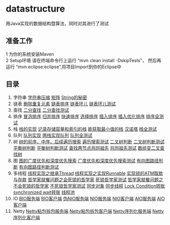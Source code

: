 # datastructure
用Java实现的数据结构暨算法，同时对其进行了测试

准备工作
------
  1 为你的系统安装Maven  
  2 Setup环境 请在终端命令行上运行 “mvn clean install -DskipTests”， 然后再运行 “mvn eclipse:eclipse”,将项目Import到你的Eclipse中

  目录
------
  1. 字符串 [字符串压缩](https://github.com/buptdavid/datastructure/blob/master/src/main/java/org/buptdavid/datastructure/array/CompressStr.java) [矩阵](https://github.com/buptdavid/datastructure/blob/master/src/main/java/org/buptdavid/datastructure/array/SetZeroMatrix.java) [String的秘密](https://github.com/buptdavid/datastructure/blob/master/src/main/java/org/buptdavid/datastructure/string/StringEqual.java)
  2. 链表 [删除重复元素](https://github.com/buptdavid/datastructure/blob/master/src/main/java/org/buptdavid/datastructure/linkedlist/DeleteDups.java) [链表排序](https://github.com/buptdavid/datastructure/blob/master/src/main/java/org/buptdavid/datastructure/linkedlist/SortWithValue.java) [链表环儿](https://github.com/buptdavid/datastructure/blob/master/src/main/java/org/buptdavid/datastructure/linkedlist/LinkedListLoop.java) [链表环儿测试](https://github.com/buptdavid/datastructure/blob/master/src/test/java/org/buptdavid/datastructure/linkedlist/LinkedListLoopTest.java)
  3. 查找 [二分查找](https://github.com/buptdavid/datastructure/blob/master/src/main/java/org/buptdavid/datastructure/search/BinarySearch.java) [二分查找测试](https://github.com/buptdavid/datastructure/blob/master/src/test/java/org/buptdavid/datastructure/search/BinarySearchTest.java)
  4. 排序 [冒泡排序](https://github.com/buptdavid/datastructure/blob/master/src/main/java/org/buptdavid/datastructure/sort/BubbleSort.java) [归并排序](https://github.com/buptdavid/datastructure/blob/master/src/main/java/org/buptdavid/datastructure/sort/MergeSort.java) [快速排序](https://github.com/buptdavid/datastructure/blob/master/src/main/java/org/buptdavid/datastructure/sort/QuickSort.java) [选择排序](https://github.com/buptdavid/datastructure/blob/master/src/main/java/org/buptdavid/datastructure/sort/SelectionSort.java) [插入排序](https://github.com/buptdavid/datastructure/blob/master/src/main/java/org/buptdavid/datastructure/sort/InsertSort.java) [插入优化排序](https://github.com/buptdavid/datastructure/blob/master/src/main/java/org/buptdavid/datastructure/sort/InsertOptimizeSort.java) [排序全测试](https://github.com/buptdavid/datastructure/blob/master/src/test/java/org/buptdavid/datastructure/sort/SortTest.java)
  5. 栈 [栈的实现](https://github.com/buptdavid/datastructure/blob/master/src/main/java/org/buptdavid/datastructure/stack/Stack.java) [记录存储容量和索引的栈](https://github.com/buptdavid/datastructure/blob/master/src/main/java/org/buptdavid/datastructure/stack/StackCapacity.java) [能获取最小值的栈](https://github.com/buptdavid/datastructure/blob/master/src/main/java/org/buptdavid/datastructure/stack/StackWithMin.java) [汉诺塔](https://github.com/buptdavid/datastructure/blob/master/src/main/java/org/buptdavid/datastructure/stack/Hannotower.java) [栈全测试](https://github.com/buptdavid/datastructure/blob/master/src/test/java/org/buptdavid/datastructure/stack/StackTest.java)
  6. 队列 [队列实现](https://github.com/buptdavid/datastructure/blob/master/src/main/java/org/buptdavid/datastructure/queue/Queue.java) [两栈实现队列](https://github.com/buptdavid/datastructure/blob/master/src/main/java/org/buptdavid/datastructure/queue/QueueWith2Stack.java) [队列全测试](https://github.com/buptdavid/datastructure/blob/master/src/test/java/org/buptdavid/datastructure/queue/QueueTest.java)
  7. 树 [树的前序，中序，后续遍历搜索](https://github.com/buptdavid/datastructure/blob/master/src/main/java/org/buptdavid/datastructure/tree/TreeSearch.java) [遍历搜索测试](https://github.com/buptdavid/datastructure/blob/master/src/test/java/org/buptdavid/datastructure/tree/TreeSearchTest.java) [二叉树判断](https://github.com/buptdavid/datastructure/blob/master/src/main/java/org/buptdavid/datastructure/tree/BinarySearchTree.java) [二叉树判断测试](https://github.com/buptdavid/datastructure/blob/master/src/test/java/org/buptdavid/datastructure/tree/BinarySearchTreeTest.java)  [平衡树判断](https://github.com/buptdavid/datastructure/blob/master/src/main/java/org/buptdavid/datastructure/tree/CheckBalanceTree.java) [平衡树判断测试](https://github.com/buptdavid/datastructure/blob/master/src/test/java/org/buptdavid/datastructure/tree/CheckBalanceTreeTest.java) [查找两节点共同祖先](https://github.com/buptdavid/datastructure/blob/master/src/main/java/org/buptdavid/datastructure/tree/CommonAncestorSearch.java) [共同祖先测试](https://github.com/buptdavid/datastructure/blob/master/src/test/java/org/buptdavid/datastructure/tree/CommonAncestorSearchTest.java) [数组变二叉查找树](https://github.com/buptdavid/datastructure/blob/master/src/main/java/org/buptdavid/datastructure/tree/MinBinaryTree.java)
  8. 图 [图的广度优先和深度优先搜索](https://github.com/buptdavid/datastructure/blob/master/src/main/java/org/buptdavid/datastructure/graph/GraphSearch.java) [广度优先和深度优先搜索测试](https://github.com/buptdavid/datastructure/blob/master/src/test/java/org/buptdavid/datastructure/graph/GraphSearchTest.java) [有向图路径判断](https://github.com/buptdavid/datastructure/blob/master/src/main/java/org/buptdavid/datastructure/graph/DirectedGraphPathCheck.java) [有向图路径判断测试](https://github.com/buptdavid/datastructure/blob/master/src/test/java/org/buptdavid/datastructure/graph/DirectedGraphPathCheckTest.java)
  9. 多线程 [线程实现之继承Thread](https://github.com/buptdavid/datastructure/blob/master/src/main/java/org/buptdavid/datastructure/thread/ExtendThread.java) [线程实现之实现Runnable](https://github.com/buptdavid/datastructure/blob/master/src/main/java/org/buptdavid/datastructure/thread/RunableThread.java) [实现锁的ATM取款与存款](https://github.com/buptdavid/datastructure/blob/master/src/main/java/org/buptdavid/datastructure/thread/LockedATM.java) [哲学家就餐问题之会死锁的哲学家](https://github.com/buptdavid/datastructure/blob/master/src/main/java/org/buptdavid/datastructure/thread/PhilosopherLocked.java) [死锁哲学家测试](https://github.com/buptdavid/datastructure/blob/master/src/main/java/org/buptdavid/datastructure/thread/PhilosopherLockedEat.java)  [哲学家就餐问题之不会死锁的哲学家](https://github.com/buptdavid/datastructure/blob/master/src/main/java/org/buptdavid/datastructure/thread/PhilosopherUnLocked.java) [不死锁哲学家测试](https://github.com/buptdavid/datastructure/blob/master/src/main/java/org/buptdavid/datastructure/thread/PhilosopherUnLockedEat.java) [同步对象](https://github.com/buptdavid/datastructure/blob/master/src/main/java/org/buptdavid/datastructure/thread/SynchronizedObject.java) [同步线程](https://github.com/buptdavid/datastructure/blob/master/src/main/java/org/buptdavid/datastructure/thread/SynchronizedThread.java) [Lock Condition转账](https://github.com/buptdavid/datastructure/blob/master/src/main/java/org/buptdavid/datastructure/thread/lockcondition/SynchBankTest.java) [synchronized wait转账](https://github.com/buptdavid/datastructure/blob/master/src/main/java/org/buptdavid/datastructure/thread/usesynchronized/SynchBankTest2.java) [线程池](https://github.com/buptdavid/datastructure/blob/master/src/main/java/org/buptdavid/datastructure/thread/threadpool/ThreadPoolTest.java)
  10. IO [BIO服务端](https://github.com/buptdavid/datastructure/blob/master/src/main/java/org/buptdavid/datastructure/io/bio/TimeServer.java) [BIO客户端](https://github.com/buptdavid/datastructure/blob/master/src/main/java/org/buptdavid/datastructure/io/bio/TimeClient.java) [伪NIO服务端](https://github.com/buptdavid/datastructure/blob/master/src/main/java/org/buptdavid/datastructure/io/fakenio/TimeServer.java) [NIO服务端](https://github.com/buptdavid/datastructure/blob/master/src/main/java/org/buptdavid/datastructure/io/nio/TimeServer.java) [NIO客户端](https://github.com/buptdavid/datastructure/blob/master/src/main/java/org/buptdavid/datastructure/io/nio/TimeClient.java) [AIO服务端](https://github.com/buptdavid/datastructure/blob/master/src/main/java/org/buptdavid/datastructure/io/aio/TimeServer.java) [AIO客户端](https://github.com/buptdavid/datastructure/blob/master/src/main/java/org/buptdavid/datastructure/io/aio/TimeClient.java)
  11. Netty [Netty粘包拆包服务端](https://github.com/buptdavid/datastructure/blob/master/src/main/java/org/buptdavid/datastructure/io/netty/tcpacketsplicing/TimeServer.java) [Netty粘包拆包客户端](https://github.com/buptdavid/datastructure/blob/master/src/main/java/org/buptdavid/datastructure/io/netty/tcpacketsplicing/TimeClient.java) [Netty序列化服务端](https://github.com/buptdavid/datastructure/blob/master/src/main/java/org/buptdavid/datastructure/io/netty/serializable/SubReqServer.java) [Netty序列化客户端](https://github.com/buptdavid/datastructure/blob/master/src/main/java/org/buptdavid/datastructure/io/netty/serializable/SubReqClient.java)
